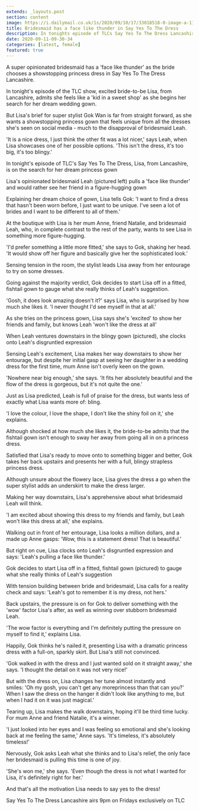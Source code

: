 ```yaml
---
extends: _layouts.post
section: content
image: https://i.dailymail.co.uk/1s/2020/09/10/17/33018518-0-image-a-11_1599754017714.jpg 
title: Bridesmaid has a face like thunder in Say Yes To The Dress 
description: In tonights episode of TLCs Say Yes To The Dress Lancashire, Lisa hopes to find a showstopping princess dress for her big day. But bridesmaid Leah has other ideas. 
date: 2020-09-11-09-30-34 
categories: [latest, female] 
featured: true 
--- 
```

A super opinionated bridesmaid has a 'face like thunder' as the bride chooses a showstopping princess dress in Say Yes To The Dress Lancashire. 

In tonight's episode of the TLC show, excited bride-to-be Lisa, from Lancashire, admits she feels like a 'kid in a sweet shop' as she begins her search for her dream wedding gown. 

But Lisa's brief for super stylist Gok Wan is far from straight forward, as she wants a showstopping princess gown that feels unique from all the dresses she's seen on social media - much to the disapproval of bridesmaid Leah.

'It is a nice dress, I just think the other fit was a lot nicer,' says Leah, when Lisa showcases one of her possible options. 'This isn't the dress, it's too big, it's too blingy.'

In tonight's episode of TLC's Say Yes To The Dress, Lisa, from Lancashire, is on the search for her dream princess gown

Lisa's opinionated bridesmaid Leah (pictured left) pulls a 'face like thunder' and would rather see her friend in a figure-hugging gown

Explaining her dream choice of gown, Lisa tells Gok: 'I want to find a dress that hasn't been worn before, I just want to be unique. I've seen a lot of brides and I want to be different to all of them.' 

At the boutique with Lisa is her mum Anne, friend Natalie, and bridesmaid Leah, who, in complete contrast to the rest of the party, wants to see Lisa in something more figure-hugging. 

'I'd prefer something a little more fitted,' she says to Gok, shaking her head. 'It would show off her figure and basically give her the sophisticated look.' 

Sensing tension in the room, the stylist leads Lisa away from her entourage to try on some dresses.

Going against the majority verdict, Gok decides to start Lisa off in a fitted, fishtail gown to gauge what she really thinks of Leah's suggestion.  

'Gosh, it does look amazing doesn't it?' says Lisa, who is surprised by how much she likes it. 'I never thought I'd see myself in that at all.' 

As she tries on the princess gown, Lisa says she's 'excited' to show her friends and family, but knows Leah 'won't like the dress at all'  

When Leah ventures downstairs in the blingy gown (pictured), she clocks onto Leah's disgruntled expression 

Sensing Leah's excitement, Lisa makes her way downstairs to show her entourage, but despite her initial gasp at seeing her daughter in a wedding dress for the first time, mum Anne isn't overly keen on the gown. 

'Nowhere near big enough,' she says. 'It fits her absolutely beautiful and the flow of the dress is gorgeous, but it's not quite the one.' 

Just as Lisa predicted, Leah is full of praise for the dress, but wants less of exactly what Lisa wants more of: bling. 

'I love the colour, I love the shape, I don't like the shiny foil on it,' she explains. 

Although shocked at how much she likes it, the bride-to-be admits that the fishtail gown isn't enough to sway her away from going all in on a princess dress. 

Satisfied that Lisa's ready to move onto to something bigger and better, Gok takes her back upstairs and presents her with a full, blingy strapless princess dress. 

Although unsure about the flowery lace, Lisa gives the dress a go when the super stylist adds an underskirt to make the dress larger. 

Making her way downstairs, Lisa's apprehensive about what bridesmaid Leah will think. 

'I am excited about showing this dress to my friends and family, but Leah won't like this dress at all,' she explains.

Walking out in front of her entourage, Lisa looks a million dollars, and a made up Anne gasps: 'Wow, this is a statement dress! That is beautiful.' 

But right on cue, Lisa clocks onto Leah's disgruntled expression and says: 'Leah's pulling a face like thunder.' 

Gok decides to start Lisa off in a fitted, fishtail gown (pictured) to gauge what she really thinks of Leah's suggestion

With tension building between bride and bridesmaid, Lisa calls for a reality check and says: 'Leah's got to remember it is my dress, not hers.'

Back upstairs, the pressure is on for Gok to deliver something with the 'wow' factor Lisa's after, as well as winning over stubborn bridesmaid Leah. 

'The wow factor is everything and I'm definitely putting the pressure on myself to find it,' explains Lisa. 

Happily, Gok thinks he's nailed it, presenting Lisa with a dramatic princess dress with a full-on, sparkly skirt. But Lisa's still not convinced. 

'Gok walked in with the dress and I just wanted sold on it straight away,' she says. 'I thought the detail on it was not very nice!' 

But with the dress on, Lisa changes her tune almost instantly and smiles: 'Oh my gosh, you can't get any moreprincess than that can you?' When I saw the dress on the hanger it didn't look like anything to me, but when I had it on it was just magical.' 

Tearing up, Lisa makes the walk downstairs, hoping it'll be third time lucky. For mum Anne and friend Natalie, it's a winner. 

'I just looked into her eyes and I was feeling so emotional and she's looking back at me feeling the same,' Anne says. 'It's timeless, it's absolutely timeless!' 

Nervously, Gok asks Leah what she thinks and to Lisa's relief, the only face her bridesmaid is pulling this time is one of joy.

'She's won me,' she says. 'Even though the dress is not what I wanted for Lisa, it's definitely right for her.' 

And that's all the motivation Lisa needs to say yes to the dress!

Say Yes To The Dress Lancashire airs 9pm on Fridays exclusively on TLC 

